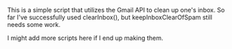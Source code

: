 This is a simple script that utilizes the Gmail API to clean up one's
inbox. So far I've successfully used clearInbox(), but keepInboxClearOfSpam still needs some work.

I might add more scripts here if I end up making them.
